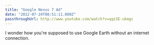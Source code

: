 ```yaml
---
title: "Google Nexus 7 Ad"
date: "2012-07-24T08:51:11.000Z"
passthroughUrl: http://www.youtube.com/watch?v=qqiSE-ukmgc
---
```


I wonder how you're supposed to use Google Earth without an internet connection.